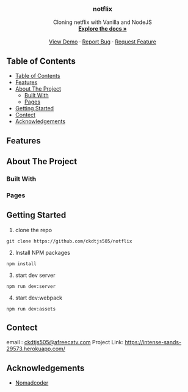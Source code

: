 <br />
<p align="center">

  <h3 align="center">notflix</h3>

  <p align="center">
    Cloning netflix with Vanilla and NodeJS
    <br />
    <a href="https://serene-murdock-96e6de.netlify.app/"><strong>Explore the docs »</strong></a>
    <br />
    <br />
    <a href="https://serene-murdock-96e6de.netlify.app/">View Demo</a>
    ·
    <a href="https://github.com/ckdtjs505/notflix/issues">Report Bug</a>
    ·
    <a href="https://github.com/ckdtjs505/notflix/issues">Request Feature</a>
  </p>
</p>

## Table of Contents

- [Table of Contents](#table-of-contents)
- [Features](#features)
- [About The Project](#about-the-project)
  - [Built With](#built-with)
  - [Pages](#pages)
- [Getting Started](#getting-started)
- [Contect](#contect)
- [Acknowledgements](#acknowledgements)

## Features


## About The Project


### Built With

### Pages

## Getting Started
1. clone the repo
```
git clone https://github.com/ckdtjs505/notflix
```

2. Install NPM packages
```
npm install
```

3. start dev server
```
npm run dev:server
```

4. start dev:webpack

```
npm run dev:assets
```
## Contect 
 email : ckdtjs505@afreecatv.com
 Project Link: https://intense-sands-29573.herokuapp.com/

## Acknowledgements
- [Nomadcoder](https://academy.nomadcoders.co/) 

